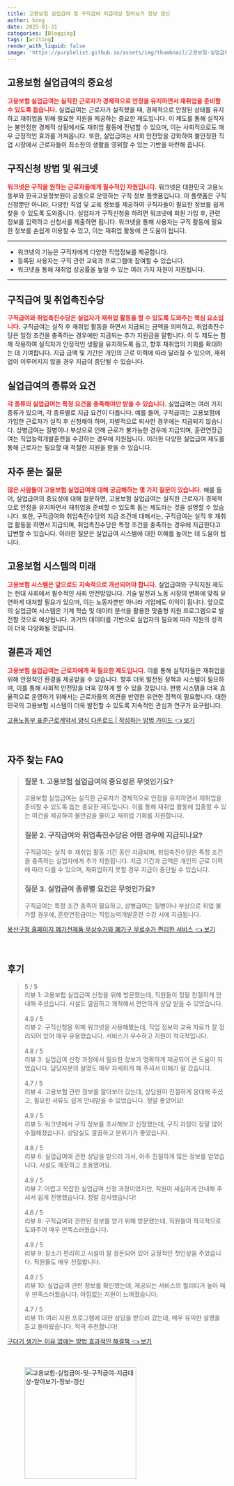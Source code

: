 ```yaml
---
title: 고용보험 실업급여 및 구직급여 지급대상 알아보기 정보 갱신
author: bing
date: 2025-01-31
categories: [Blogging]
tags: [writing]
render_with_liquid: false
image: 'https://purplelist.github.io/assets/img/thumbnail/고용보험-실업급여-및-구직급여-지급대상-알아보기-정보-갱신.webp'
---
```



<h2 id='고용보험_실업급여의_중요성'>고용보험 실업급여의 중요성</h2>

<p><b><span style="color: #ee2323;">고용보험 실업급여는 실직한 근로자가 경제적으로 안정을 유지하면서 재취업을 준비할 수 있도록 돕습니다.</span></b> 실업급여는 근로자가 실직했을 때, 경제적으로 안정된 상태를 유지하고 재취업을 위해 필요한 지원을 제공하는 중요한 제도입니다. 이 제도를 통해 실직자는 불안정한 경제적 상황에서도 재취업 활동에 전념할 수 있으며, 이는 사회적으로도 매우 긍정적인 효과를 가져옵니다. 또한, 실업급여는 사회 안전망을 강화하여 불안정한 직업 시장에서 근로자들이 최소한의 생활을 영위할 수 있는 기반을 마련해 줍니다.</p>

<h2 id='구직신청_방법_및_워크넷'>구직신청 방법 및 워크넷</h2>

<p><b><span style="color: #ee2323;">워크넷은 구직을 원하는 근로자들에게 필수적인 자원입니다.</span></b> 워크넷은 대한민국 고용노동부와 한국고용정보원이 공동으로 운영하는 구직 정보 플랫폼입니다. 이 플랫폼은 구직 신청뿐만 아니라, 다양한 직업 및 교육 정보를 제공하여 구직자들이 필요한 정보를 쉽게 찾을 수 있도록 도와줍니다. 실업자가 구직신청을 하려면 워크넷에 회원 가입 후, 관련 정보를 입력하고 신청서를 제출하면 됩니다. 워크넷을 통해 사용자는 구직 활동에 필요한 정보를 손쉽게 이용할 수 있고, 이는 재취업 활동에 큰 도움이 됩니다.</p>

<hr />

<ul>
    <li>워크넷의 기능은 구직자에게 다양한 직업정보를 제공합니다.</li>
    <li>등록된 사용자는 구직 관련 교육과 프로그램에 참여할 수 있습니다.</li>
    <li>워크넷을 통해 재취업 성공률을 높일 수 있는 여러 가지 자원이 지원됩니다.</li>
</ul>

<hr />

<h2 id='구직급여_및_취업촉진수당'>구직급여 및 취업촉진수당</h2>

<p><b><span style="color: #ee2323;">구직급여와 취업촉진수당은 실업자가 재취업 활동을 할 수 있도록 도와주는 핵심 요소입니다.</span></b> 구직급여는 실직 후 재취업 활동을 하면서 지급되는 금액을 의미하고, 취업촉진수당은 일정 조건을 충족하는 경우에만 지급되는 추가 지원금을 말합니다. 이 두 제도는 함께 작용하여 실직자가 안정적인 생활을 유지하도록 돕고, 향후 재취업의 기회를 확대하는 데 기여합니다. 지급 금액 및 기간은 개인의 근로 이력에 따라 달라질 수 있으며, 재취업이 이루어지지 않을 경우 지급이 중단될 수 있습니다.</p>

<h2 id='실업급여의_종류와_요건'>실업급여의 종류와 요건</h2>

<p><b><span style="color: #ee2323;">각 종류의 실업급여는 특정 요건을 충족해야만 받을 수 있습니다.</span></b> 실업급여는 여러 가지 종류가 있으며, 각 종류별로 지급 요건이 다릅니다. 예를 들어, 구직급여는 고용보험에 가입한 근로자가 실직 후 신청해야 하며, 자발적으로 퇴사한 경우에는 지급되지 않습니다. 상병급여는 질병이나 부상으로 인해 근로가 불가능한 경우에 지급되며, 훈련연장급여는 직업능력개발훈련을 수강하는 경우에 지원됩니다. 이러한 다양한 실업급여 제도를 통해 근로자는 필요할 때 적절한 지원을 받을 수 있습니다.</p>

<h2 id='자주_묻는_질문'>자주 묻는 질문</h2>

<p><b><span style="color: #ee2323;">많은 사람들이 고용보험 실업급여에 대해 궁금해하는 몇 가지 질문이 있습니다.</span></b> 예를 들어, 실업급여의 중요성에 대해 질문하면, 고용보험 실업급여는 실직한 근로자가 경제적으로 안정을 유지하면서 재취업을 준비할 수 있도록 돕는 제도라는 것을 설명할 수 있습니다. 또한, 구직급여와 취업촉진수당의 지급 조건에 대해서는, 구직급여는 실직 후 재취업 활동을 하면서 지급되며, 취업촉진수당은 특정 조건을 충족하는 경우에 지급한다고 답변할 수 있습니다. 이러한 질문은 실업급여 시스템에 대한 이해를 높이는 데 도움이 됩니다.</p>

<h2 id='고용보험_시스템의_미래'>고용보험 시스템의 미래</h2>

<p><b><span style="color: #ee2323;">고용보험 시스템은 앞으로도 지속적으로 개선되어야 합니다.</span></b> 실업급여와 구직지원 제도는 현대 사회에서 필수적인 사회 안전망입니다. 기술 발전과 노동 시장의 변화에 맞춰 유연하게 대처할 필요가 있으며, 이는 노동자뿐만 아니라 기업에도 이익이 됩니다. 앞으로의 실업급여 시스템은 기계 학습 및 데이터 분석을 활용한 맞춤형 지원 프로그램으로 발전할 것으로 예상됩니다. 과거의 데이터를 기반으로 실업자의 필요에 따라 지원의 성격이 더욱 다양화될 것입니다.</p>

<h2 id='결론과_제언'>결론과 제언</h2>

<p><b><span style="color: #ee2323;">고용보험 실업급여는 근로자에게 꼭 필요한 제도입니다.</span></b> 이를 통해 실직자들은 재취업을 위해 안정적인 환경을 제공받을 수 있습니다. 향후 더욱 발전된 정책과 시스템이 필요하며, 이를 통해 사회적 안전망을 더욱 강하게 할 수 있을 것입니다. 현행 시스템을 더욱 효율적으로 운영하기 위해서는 근로자들의 의견을 반영한 유연한 정책이 필요합니다. 대한민국의 고용보험 시스템이 더욱 발전할 수 있도록 지속적인 관심과 연구가 요구됩니다.</p>


<p><a class="click-button" title="고용노동부 표준근로계약서 양식 다운로드 | 작성하는 방법 가이드" href="https://purplelist.github.io/posts/%EA%B3%A0%EC%9A%A9%EB%85%B8%EB%8F%99%EB%B6%80-%ED%91%9C%EC%A4%80%EA%B7%BC%EB%A1%9C%EA%B3%84%EC%95%BD%EC%84%9C-%EC%96%91%EC%8B%9D-%EB%8B%A4%EC%9A%B4%EB%A1%9C%EB%93%9C-%EC%9E%91%EC%84%B1%ED%95%98%EB%8A%94-%EB%B0%A9%EB%B2%95-%EA%B0%80%EC%9D%B4%EB%93%9C/" rel="dofollow">고용노동부 표준근로계약서 양식 다운로드 | 작성하는 방법 가이드 👈 보기</a></p><br>
<h2 id='자주_찾는_FAQ'>자주 찾는 FAQ</h2>
<div itemscope="" itemtype="https://schema.org/FAQPage"> 
<blockquote> 
<div itemscope="" itemprop="mainEntity" itemtype="https://schema.org/Question"> 
<h3 itemprop="name">질문 1. 고용보험 실업급여의 중요성은 무엇인가요?</h3> 
<div itemscope="" itemprop="acceptedAnswer" itemtype="https://schema.org/Answer"> 
<span itemprop="text"> 
<p>고용보험 실업급여는 실직한 근로자가 경제적으로 안정을 유지하면서 재취업을 준비할 수 있도록 돕는 중요한 제도입니다. 이를 통해 재취업 활동에 집중할 수 있는 여건을 제공하여 불안감을 줄이고 재취업 기회를 지원합니다.</p> 
</span> 
</div> 
</div> 

<div itemscope="" itemprop="mainEntity" itemtype="https://schema.org/Question"> 
<h3 itemprop="name">질문 2. 구직급여와 취업촉진수당은 어떤 경우에 지급되나요?</h3> 
<div itemscope="" itemprop="acceptedAnswer" itemtype="https://schema.org/Answer"> 
<span itemprop="text"> 
<p>구직급여는 실직 후 재취업 활동 기간 동안 지급되며, 취업촉진수당은 특정 조건을 충족하는 실업자에게 추가 지원됩니다. 지급 기간과 금액은 개인의 근로 이력에 따라 다를 수 있으며, 재취업하지 못할 경우 지급이 중단될 수 있습니다.</p> 
</span> 
</div> 
</div> 

<div itemscope="" itemprop="mainEntity" itemtype="https://schema.org/Question"> 
<h3 itemprop="name">질문 3. 실업급여 종류별 요건은 무엇인가요?</h3> 
<div itemscope="" itemprop="acceptedAnswer" itemtype="https://schema.org/Answer"> 
<span itemprop="text"> 
<p>구직급여는 특정 조건 충족이 필요하고, 상병급여는 질병이나 부상으로 취업 불가할 경우에, 훈련연장급여는 직업능력개발훈련 수강 시에 지급됩니다.</p> 
</span> 
</div> 
</div> 

</blockquote> 
</div>
<p><a class="click-button" title="용산구청 홈페이지 폐가전제품 무상수거와 폐가구 무료수거 편리한 서비스" href="https://purplelist.github.io/posts/%EC%9A%A9%EC%82%B0%EA%B5%AC%EC%B2%AD-%ED%99%88%ED%8E%98%EC%9D%B4%EC%A7%80-%ED%8F%90%EA%B0%80%EC%A0%84%EC%A0%9C%ED%92%88-%EB%AC%B4%EC%83%81%EC%88%98%EA%B1%B0%EC%99%80-%ED%8F%90%EA%B0%80%EA%B5%AC-%EB%AC%B4%EB%A3%8C%EC%88%98%EA%B1%B0-%ED%8E%B8%EB%A6%AC%ED%95%9C-%EC%84%9C%EB%B9%84%EC%8A%A4/" rel="dofollow">용산구청 홈페이지 폐가전제품 무상수거와 폐가구 무료수거 편리한 서비스 👈 보기</a></p><br>
<h2 id='후기'>후기</h2>
<div itemscope itemtype="https://schema.org/Product">
  <blockquote>
  <div itemprop="review" itemscope itemtype="https://schema.org/Review">
      <div itemprop="reviewRating" itemscope itemtype="https://schema.org/Rating"> <span itemprop="ratingValue">5</span> / <span itemprop="bestRating">5</span> </div>
      <span itemprop="reviewBody">리뷰 1: 고용보험 실업급여 신청을 위해 방문했는데, 직원들이 정말 친절하게 안내해 주셨습니다. 시설도 깔끔하고 쾌적해서 편안하게 상담 받을 수 있었습니다.</span>
  </div>
  <br>
  <div itemprop="review" itemscope itemtype="https://schema.org/Review">
      <div itemprop="reviewRating" itemscope itemtype="https://schema.org/Rating"> <span itemprop="ratingValue">4.9</span> / <span itemprop="bestRating">5</span> </div>
      <span itemprop="reviewBody">리뷰 2: 구직신청을 위해 워크넷을 사용해봤는데, 직업 정보와 교육 자료가 잘 정리되어 있어 매우 유용했습니다. 서비스가 우수하고 지원이 적극적입니다.</span>
  </div>
  <br>
  <div itemprop="review" itemscope itemtype="https://schema.org/Review">
      <div itemprop="reviewRating" itemscope itemtype="https://schema.org/Rating"> <span itemprop="ratingValue">4.8</span> / <span itemprop="bestRating">5</span> </div>
      <span itemprop="reviewBody">리뷰 3: 실업급여 신청 과정에서 필요한 정보가 명확하게 제공되어 큰 도움이 되었습니다. 담당자분의 설명도 매우 자세하게 해 주셔서 이해가 잘 갔습니다.</span>
  </div>
  <br>
  <div itemprop="review" itemscope itemtype="https://schema.org/Review">
      <div itemprop="reviewRating" itemscope itemtype="https://schema.org/Rating"> <span itemprop="ratingValue">4.7</span> / <span itemprop="bestRating">5</span> </div>
      <span itemprop="reviewBody">리뷰 4: 고용보험 관련 정보를 알아보러 갔는데, 상담원이 친절하게 응대해 주셨고, 필요한 서류도 쉽게 안내받을 수 있었습니다. 정말 좋았어요!</span>
  </div>
  <br>
  <div itemprop="review" itemscope itemtype="https://schema.org/Review">
      <div itemprop="reviewRating" itemscope itemtype="https://schema.org/Rating"> <span itemprop="ratingValue">4.9</span> / <span itemprop="bestRating">5</span> </div>
      <span itemprop="reviewBody">리뷰 5: 워크넷에서 구직 정보를 조사해보고 신청했는데, 구직 과정이 정말 많이 수월해졌습니다. 상담실도 깔끔하고 분위기가 좋았습니다.</span>
  </div>
  <br>
  <div itemprop="review" itemscope itemtype="https://schema.org/Review">
      <div itemprop="reviewRating" itemscope itemtype="https://schema.org/Rating"> <span itemprop="ratingValue">4.8</span> / <span itemprop="bestRating">5</span> </div>
      <span itemprop="reviewBody">리뷰 6: 실업급여에 관한 상담을 받으러 가서, 아주 친절하게 많은 정보를 얻었습니다. 시설도 깨끗하고 조용했어요.</span>
  </div>
  <br>
  <div itemprop="review" itemscope itemtype="https://schema.org/Review">
      <div itemprop="reviewRating" itemscope itemtype="https://schema.org/Rating"> <span itemprop="ratingValue">4.9</span> / <span itemprop="bestRating">5</span> </div>
      <span itemprop="reviewBody">리뷰 7: 어렵고 복잡한 실업급여 신청 과정이었지만, 직원이 세심하게 안내해 주셔서 쉽게 진행했습니다. 정말 감사했습니다!</span>
  </div>
  <br>
  <div itemprop="review" itemscope itemtype="https://schema.org/Review">
      <div itemprop="reviewRating" itemscope itemtype="https://schema.org/Rating"> <span itemprop="ratingValue">4.6</span> / <span itemprop="bestRating">5</span> </div>
      <span itemprop="reviewBody">리뷰 8: 구직급여와 관련된 정보를 얻기 위해 방문했는데, 직원들이 적극적으로 도와주어 매우 만족스러웠습니다.</span>
  </div>
  <br>
  <div itemprop="review" itemscope itemtype="https://schema.org/Review">
      <div itemprop="reviewRating" itemscope itemtype="https://schema.org/Rating"> <span itemprop="ratingValue">4.9</span> / <span itemprop="bestRating">5</span> </div>
      <span itemprop="reviewBody">리뷰 9: 장소가 편리하고 시설이 잘 정돈되어 있어 긍정적인 첫인상을 주었습니다. 직원들도 매우 친절합니다.</span>
  </div>
  <br>
  <div itemprop="review" itemscope itemtype="https://schema.org/Review">
      <div itemprop="reviewRating" itemscope itemtype="https://schema.org/Rating"> <span itemprop="ratingValue">4.8</span> / <span itemprop="bestRating">5</span> </div>
      <span itemprop="reviewBody">리뷰 10: 실업급여 관련 정보를 확인했는데, 제공되는 서비스의 퀄리티가 높아 매우 만족스러웠습니다. 아낌없는 지원이 느껴졌습니다.</span>
  </div>
  <br>
  <div itemprop="review" itemscope itemtype="https://schema.org/Review">
      <div itemprop="reviewRating" itemscope itemtype="https://schema.org/Rating"> <span itemprop="ratingValue">4.7</span> / <span itemprop="bestRating">5</span> </div>
      <span itemprop="reviewBody">리뷰 11: 여러 지원 프로그램에 대한 상담을 받으러 갔는데, 매우 유익한 설명을 듣고 돌아왔습니다. 적극 추천합니다!</span>
  </div>
  </blockquote>
</div>
<p><a class="click-button" title="구더기 생기는 이유 없애는 방법 효과적인 해결책" href="https://purplelist.github.io/posts/%EA%B5%AC%EB%8D%94%EA%B8%B0-%EC%83%9D%EA%B8%B0%EB%8A%94-%EC%9D%B4%EC%9C%A0-%EC%97%86%EC%95%A0%EB%8A%94-%EB%B0%A9%EB%B2%95-%ED%9A%A8%EA%B3%BC%EC%A0%81%EC%9D%B8-%ED%95%B4%EA%B2%B0%EC%B1%85/" rel="dofollow">구더기 생기는 이유 없애는 방법 효과적인 해결책 👈 보기</a></p><br>
<figure class="image"><img src="https://purplelist.github.io/assets/img/thumbnail/고용보험-실업급여-및-구직급여-지급대상-알아보기-정보-갱신.webp" alt="고용보험-실업급여-및-구직급여-지급대상-알아보기-정보-갱신" width="256" height="256"></figure>